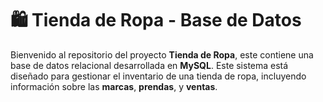 # 🛍️ Tienda de Ropa - Base de Datos

Bienvenido al repositorio del proyecto **Tienda de Ropa**, este contiene una base de datos relacional desarrollada en **MySQL**. Este sistema está diseñado para gestionar el inventario de una tienda de ropa, incluyendo información sobre las **marcas**, **prendas**, y **ventas**.
